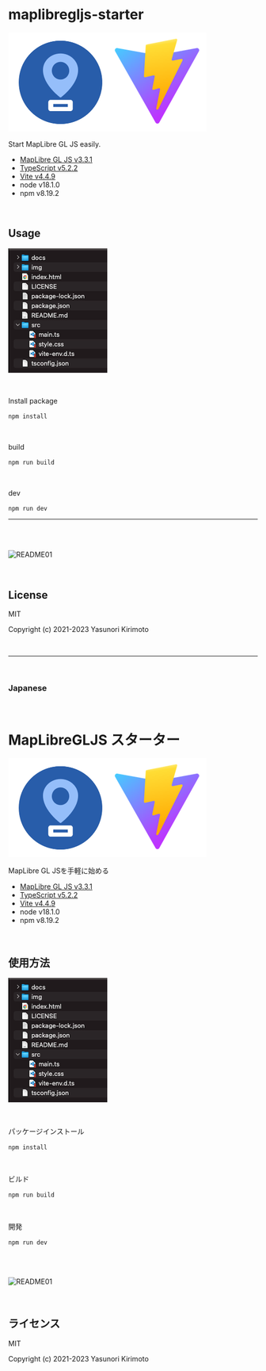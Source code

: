 # maplibregljs-starter

![README02](img/README02.png)

Start MapLibre GL JS easily.  
- [MapLibre GL JS v3.3.1](https://maplibre.org)  
- [TypeScript v5.2.2](https://www.typescriptlang.org)  
- [Vite v4.4.9](https://vitejs.dev)  
- node v18.1.0
- npm v8.19.2

<br>

## Usage

![README03](img/README03.png)

<br>

Install package
```bash
npm install
```

<br>

build
```bash
npm run build
```

<br>

dev
```bash
npm run dev
```

---

<br>
<br>

![README01](img/README01.gif)

<br>

## License
MIT

Copyright (c) 2021-2023 Yasunori Kirimoto

<br>

---

<br>

### Japanese

<br>

# MapLibreGLJS スターター

![README02](img/README02.png)

MapLibre GL JSを手軽に始める
- [MapLibre GL JS v3.3.1](https://maplibre.org)  
- [TypeScript v5.2.2](https://www.typescriptlang.org)  
- [Vite v4.4.9](https://vitejs.dev)  
- node v18.1.0
- npm v8.19.2

<br>

##  使用方法

![README03](img/README03.png)

<br>

パッケージインストール

```bash
npm install
```

<br>

ビルド

```bash
npm run build
```

<br>

開発

```bash
npm run dev
```

<br>
<br>

![README01](img/README01.gif)

<br>

## ライセンス
MIT

Copyright (c) 2021-2023 Yasunori Kirimoto

<br>
